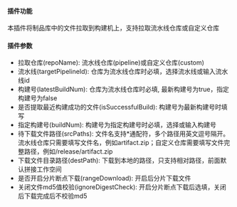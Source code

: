 #### 插件功能
本插件将制品库中的文件拉取到构建机上，支持拉取流水线仓库或自定义仓库

#### 插件参数
- 拉取仓库(repoName): 流水线仓库(pipeline)或自定义仓库(custom)
- 流水线(targetPipelineId): 仓库为流水线仓库时必填，选择流水线或输入流水线id
- 构建号(latestBuildNum): 仓库为流水线仓库时必填, 最新构建号为true，指定构建号为false
- 是否提取最近构建成功的文件(isSuccessfulBuild): 构建号为最新构建号时填写
- 指定构建号(buildNum): 构建号为指定构建号时必填，选择或输入构建号
- 待下载文件路径(srcPaths): 文件名支持*通配符，多个路径用英文逗号隔开。流水线仓库只需要填写文件名，例如artifact.zip；自定义仓库需要填写文件完整路径，例如/release/artifact.zip
- 下载文件目录路径(destPath): 下载到本地的路径，只支持相对路径，前面默认拼接工作空间
- 是否开启分片断点下载(rangeDownload): 开启后分片下载文件
- 关闭文件md5值校验(ignoreDigestCheck): 开启分片断点下载后选填，关闭后下载完成后不校验md5